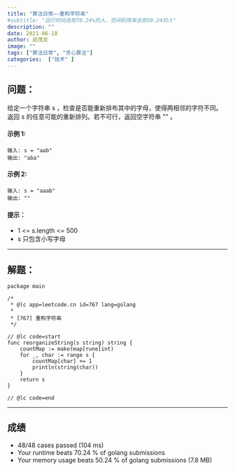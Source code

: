 ```yaml
---
title: "算法日常——重构字符串"
#subtitle: "运行时间击败70.24%的人，空间利用率击败50.24的人"
description: ""
date: 2021-06-18
author: 邱茂龙
image: ""
tags: ["算法日常", "贪心算法"]
categories:  ["技术" ]
---
```


## 问题：

给定一个字符串 s ，检查是否能重新排布其中的字母，使得两相邻的字符不同。
返回 s 的任意可能的重新排列。若不可行，返回空字符串 "" 。

#### 示例 1:
```
输入: s = "aab"
输出: "aba"
```

#### 示例 2:
```
输入: s = "aaab"
输出: ""
```

#### 提示：
- 1 <= s.length <= 500
- s 只包含小写字母

---

## 解题：

```golang
package main

/*
 * @lc app=leetcode.cn id=767 lang=golang
 *
 * [767] 重构字符串
 */

// @lc code=start
func reorganizeString(s string) string {
	countMap := make(map[rune]int)
	for _, char := range s {
		countMap[char] += 1
		println(string(char))
	}
	return s
}

// @lc code=end

```

---
## 成绩
- 48/48 cases passed (104 ms)
- Your runtime beats 70.24 % of golang submissions
- Your memory usage beats 50.24 % of golang submissions (7.8 MB)